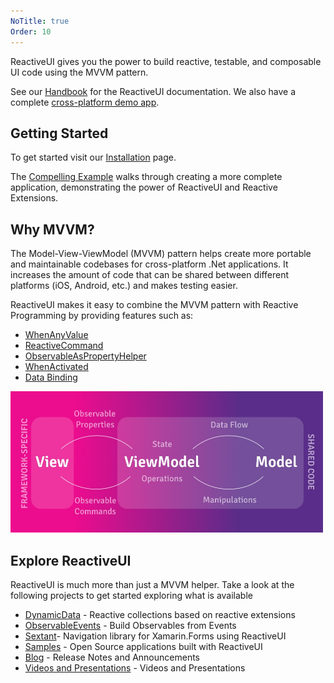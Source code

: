 ```yaml
---
NoTitle: true
Order: 10
---
```

ReactiveUI gives you the power to build reactive, testable, and composable UI code using the MVVM pattern.

See our <a href="../../docs/handbook/">Handbook</a> for the ReactiveUI documentation. We also have a complete <a href="https://github.com/reactiveui/ReactiveUI/tree/main/integrationtests">cross-platform demo app</a>.

## Getting Started

To get started visit our <a href="../../docs/getting-started/installation/">Installation</a> page.

The [Compelling Example](../../docs/getting-started/compelling-example) walks through creating a more complete application, demonstrating the power of ReactiveUI and Reactive Extensions.

## Why MVVM?

The Model-View-ViewModel (MVVM) pattern helps create more portable and maintainable codebases for cross-platform .Net applications. It increases the amount of code that can be shared between different platforms (iOS, Android, etc.) and makes testing easier.

ReactiveUI makes it easy to combine the MVVM pattern with Reactive Programming by providing features such as:

- [WhenAnyValue](../../docs/handbook/when-any/)
- [ReactiveCommand](../../docs/handbook/commands/)
- [ObservableAsPropertyHelper](../../docs/handbook/observable-as-property-helper/)
- [WhenActivated](../../docs/handbook/when-activated/)
- [Data Binding](../../docs/handbook/data-binding/)

<img src="./mvvm.png" width="500" alt="mvvm">

## Explore ReactiveUI

ReactiveUI is much more than just a MVVM helper. Take a look at the following projects to get started exploring what is available

- [DynamicData](https://github.com/reactivemarbles/DynamicData) - Reactive collections based on reactive extensions
- [ObservableEvents](https://github.com/reactivemarbles/ObservableEvents) - Build Observables from Events
- [Sextant](https://github.com/reactiveui/Sextant)- Navigation library for Xamarin.Forms using ReactiveUI
- [Samples](../../docs/resources/samples/) - Open Source applications built with ReactiveUI
- [Blog](../../posts/) - Release Notes and Announcements
- [Videos and Presentations](../../docs/resources/videos) - Videos and Presentations
